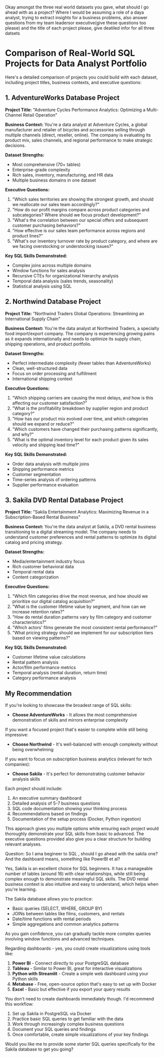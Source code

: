 Okay amongst the three real world datasets you gave, what should I go ahead with as a project?
Where I would be assuming a role of a daya analyst, trying to extract insights for a business problems, also answer questions from my team leadersor executive(give these questions too please) and the title of each project please, give deatiled infor for all three datsets



# Comparison of Real-World SQL Projects for Data Analyst Portfolio

Here's a detailed comparison of projects you could build with each dataset, including project titles, business contexts, and executive questions:

## 1. AdventureWorks Database Project

**Project Title:** "Adventure Cycles Performance Analytics: Optimizing a Multi-Channel Retail Operation"

**Business Context:** You're a data analyst at Adventure Cycles, a global manufacturer and retailer of bicycles and accessories selling through multiple channels (direct, reseller, online). The company is evaluating its product mix, sales channels, and regional performance to make strategic decisions.

**Dataset Strengths:**
- Most comprehensive (70+ tables)
- Enterprise-grade complexity
- Rich sales, inventory, manufacturing, and HR data
- Multiple business domains in one dataset

**Executive Questions:**
1. "Which sales territories are showing the strongest growth, and should we reallocate our sales team accordingly?"
2. "How do our profit margins compare across product categories and subcategories? Where should we focus product development?"
3. "What's the correlation between our special offers and subsequent customer purchasing behaviors?"
4. "How effective is our sales team performance across regions and product lines?"
5. "What's our inventory turnover rate by product category, and where are we facing overstocking or understocking issues?"

**Key SQL Skills Demonstrated:**
- Complex joins across multiple domains
- Window functions for sales analysis
- Recursive CTEs for organizational hierarchy analysis
- Temporal data analysis (sales trends, seasonality)
- Statistical analysis using SQL

## 2. Northwind Database Project

**Project Title:** "Northwind Traders Global Operations: Streamlining an International Supply Chain"

**Business Context:** You're the data analyst at Northwind Traders, a specialty food import/export company. The company is experiencing growing pains as it expands internationally and needs to optimize its supply chain, shipping operations, and product portfolio.

**Dataset Strengths:**
- Perfect intermediate complexity (fewer tables than AdventureWorks)
- Clean, well-structured data
- Focus on order processing and fulfillment
- International shipping context

**Executive Questions:**
1. "Which shipping carriers are causing the most delays, and how is this affecting our customer satisfaction?"
2. "What is the profitability breakdown by supplier region and product category?"
3. "How has our product mix evolved over time, and which categories should we expand or reduce?"
4. "Which customers have changed their purchasing patterns significantly, and why?"
5. "What is the optimal inventory level for each product given its sales velocity and shipping lead time?"

**Key SQL Skills Demonstrated:**
- Order data analysis with multiple joins
- Shipping performance metrics
- Customer segmentation
- Time-series analysis of ordering patterns
- Supplier performance evaluation

## 3. Sakila DVD Rental Database Project

**Project Title:** "Sakila Entertainment Analytics: Maximizing Revenue in a Subscription-Based Rental Business"

**Business Context:** You're the data analyst at Sakila, a DVD rental business transitioning to a digital streaming model. The company needs to understand customer preferences and rental patterns to optimize its digital catalog and pricing strategy.

**Dataset Strengths:**
- Media/entertainment industry focus
- Rich customer behavioral data
- Temporal rental data
- Content categorization

**Executive Questions:**
1. "Which film categories drive the most revenue, and how should we prioritize our digital catalog acquisition?"
2. "What is the customer lifetime value by segment, and how can we increase retention rates?"
3. "How do rental duration patterns vary by film category and customer characteristics?"
4. "Which actors' films generate the most consistent rental performance?"
5. "What pricing strategy should we implement for our subscription tiers based on viewing patterns?"

**Key SQL Skills Demonstrated:**
- Customer lifetime value calculations
- Rental pattern analysis
- Actor/film performance metrics
- Temporal analysis (rental duration, return time)
- Category performance analysis

## My Recommendation

If you're looking to showcase the broadest range of SQL skills:
- **Choose AdventureWorks** - It allows the most comprehensive demonstration of skills and mirrors enterprise complexity

If you want a focused project that's easier to complete while still being impressive:
- **Choose Northwind** - It's well-balanced with enough complexity without being overwhelming

If you want to focus on subscription business analytics (relevant for tech companies):
- **Choose Sakila** - It's perfect for demonstrating customer behavior analysis skills

Each project should include:
1. An executive summary dashboard
2. Detailed analysis of 5-7 business questions
3. SQL code documentation showing your thinking process
4. Recommendations based on findings
5. Documentation of the setup process (Docker, Python ingestion)

This approach gives you multiple options while ensuring each project would thoroughly demonstrate your SQL skills from basic to advanced. The executive questions provided also give you a clear structure for building relevant analyses.


Question: So I ama begineer to SQL , should I go ahead with the sakila one?
And the dashboard means, something like PowerBI et al?

Yes, Sakila is an excellent choice for SQL beginners. It has a manageable number of tables (around 16) with clear relationships, while still being complex enough to demonstrate meaningful SQL skills. The DVD rental business context is also intuitive and easy to understand, which helps when you're learning.

The Sakila database allows you to practice:
- Basic queries (SELECT, WHERE, GROUP BY)
- JOINs between tables like films, customers, and rentals
- Date/time functions with rental periods
- Simple aggregations and common analytics patterns

As you gain confidence, you can gradually tackle more complex queries involving window functions and advanced techniques.

Regarding dashboards - yes, you could create visualizations using tools like:

1. **Power BI** - Connect directly to your PostgreSQL database
2. **Tableau** - Similar to Power BI, great for interactive visualizations
3. **Python with Streamlit** - Create a simple web dashboard using your Python skills
4. **Metabase** - Free, open-source option that's easy to set up with Docker
5. **Excel** - Basic but effective if you export your query results

You don't need to create dashboards immediately though. I'd recommend this workflow:

1. Set up Sakila in PostgreSQL via Docker
2. Practice basic SQL queries to get familiar with the data
3. Work through increasingly complex business questions
4. Document your SQL queries and findings
5. Once comfortable, create simple visualizations of your key findings

Would you like me to provide some starter SQL queries specifically for the Sakila database to get you going?